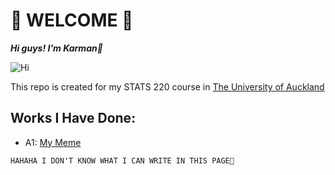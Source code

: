 # 🌟 WELCOME 🌟

***Hi guys! I'm Karman🐑***

![Hi](https://c.tenor.com/Q4y227Xead8AAAAM/llama-cute.gif)

This repo is created for my STATS 220 course in [The University of Auckland](https://www.auckland.ac.nz)

## Works I Have Done:
- A1: [My Meme]()

`HAHAHA I DON'T KNOW WHAT I CAN WRITE IN THIS PAGE🥲`
